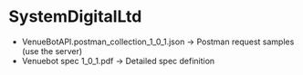 # SystemDigitalLtd
 
- VenueBotAPI.postman_collection_1_0_1.json -> Postman request samples (use the server)
- Venuebot spec 1_0_1.pdf -> Detailed spec definition

